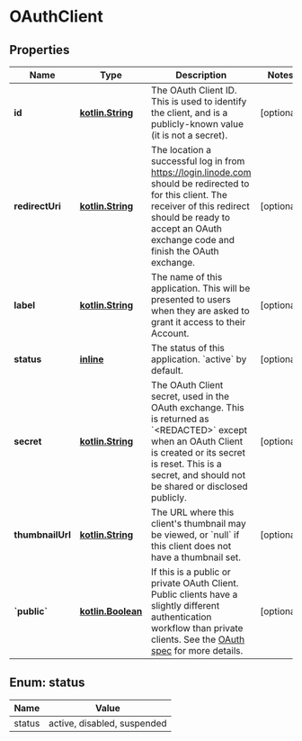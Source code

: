 
# OAuthClient

## Properties
Name | Type | Description | Notes
------------ | ------------- | ------------- | -------------
**id** | [**kotlin.String**](.md) | The OAuth Client ID.  This is used to identify the client, and is a publicly-known value (it is not a secret).  |  [optional]
**redirectUri** | [**kotlin.String**](.md) | The location a successful log in from https://login.linode.com should be redirected to for this client.  The receiver of this redirect should be ready to accept an OAuth exchange code and finish the OAuth exchange.  |  [optional]
**label** | [**kotlin.String**](.md) | The name of this application.  This will be presented to users when they are asked to grant it access to their Account.  |  [optional]
**status** | [**inline**](#StatusEnum) | The status of this application.  &#x60;active&#x60; by default.  |  [optional]
**secret** | [**kotlin.String**](.md) | The OAuth Client secret, used in the OAuth exchange.  This is returned as &#x60;&lt;REDACTED&gt;&#x60; except when an OAuth Client is created or its secret is reset.  This is a secret, and should not be shared or disclosed publicly.  |  [optional]
**thumbnailUrl** | [**kotlin.String**](.md) | The URL where this client&#x27;s thumbnail may be viewed, or &#x60;null&#x60; if this client does not have a thumbnail set.  |  [optional]
**&#x60;public&#x60;** | [**kotlin.Boolean**](.md) | If this is a public or private OAuth Client.  Public clients have a slightly different authentication workflow than private clients.  See the [OAuth spec](https://oauth.net/2/) for more details.  |  [optional]



<a name="StatusEnum"></a>
## Enum: status
Name | Value
---- | -----
status | active, disabled, suspended



